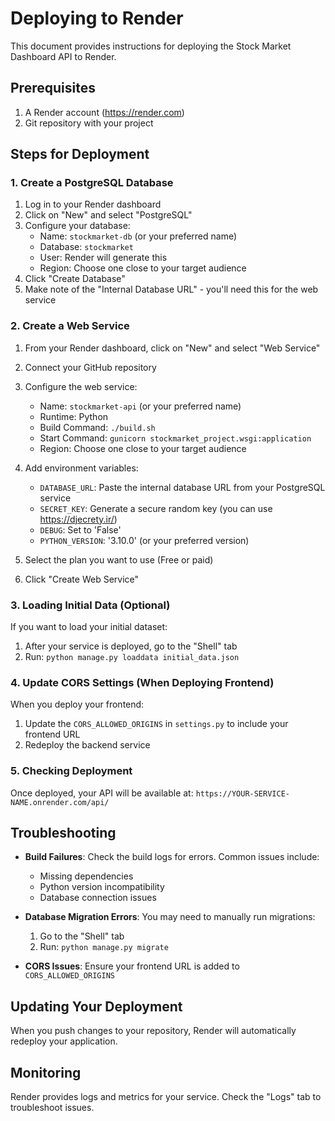 # Deploying to Render

This document provides instructions for deploying the Stock Market Dashboard API to Render.

## Prerequisites

1. A Render account (https://render.com)
2. Git repository with your project

## Steps for Deployment

### 1. Create a PostgreSQL Database

1. Log in to your Render dashboard
2. Click on "New" and select "PostgreSQL"
3. Configure your database:
   - Name: `stockmarket-db` (or your preferred name)
   - Database: `stockmarket`
   - User: Render will generate this
   - Region: Choose one close to your target audience
4. Click "Create Database"
5. Make note of the "Internal Database URL" - you'll need this for the web service

### 2. Create a Web Service

1. From your Render dashboard, click on "New" and select "Web Service"
2. Connect your GitHub repository
3. Configure the web service:

   - Name: `stockmarket-api` (or your preferred name)
   - Runtime: Python
   - Build Command: `./build.sh`
   - Start Command: `gunicorn stockmarket_project.wsgi:application`
   - Region: Choose one close to your target audience

4. Add environment variables:

   - `DATABASE_URL`: Paste the internal database URL from your PostgreSQL service
   - `SECRET_KEY`: Generate a secure random key (you can use https://djecrety.ir/)
   - `DEBUG`: Set to 'False'
   - `PYTHON_VERSION`: '3.10.0' (or your preferred version)

5. Select the plan you want to use (Free or paid)

6. Click "Create Web Service"

### 3. Loading Initial Data (Optional)

If you want to load your initial dataset:

1. After your service is deployed, go to the "Shell" tab
2. Run: `python manage.py loaddata initial_data.json`

### 4. Update CORS Settings (When Deploying Frontend)

When you deploy your frontend:

1. Update the `CORS_ALLOWED_ORIGINS` in `settings.py` to include your frontend URL
2. Redeploy the backend service

### 5. Checking Deployment

Once deployed, your API will be available at:
`https://YOUR-SERVICE-NAME.onrender.com/api/`

## Troubleshooting

- **Build Failures**: Check the build logs for errors. Common issues include:

  - Missing dependencies
  - Python version incompatibility
  - Database connection issues

- **Database Migration Errors**: You may need to manually run migrations:

  1. Go to the "Shell" tab
  2. Run: `python manage.py migrate`

- **CORS Issues**: Ensure your frontend URL is added to `CORS_ALLOWED_ORIGINS`

## Updating Your Deployment

When you push changes to your repository, Render will automatically redeploy your application.

## Monitoring

Render provides logs and metrics for your service. Check the "Logs" tab to troubleshoot issues.
